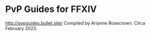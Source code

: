 # PvP Guides for FFXIV
http://pvpguides.bullet.site/
Compiled by Arianne Rosecrown.
Circa February 2023.

